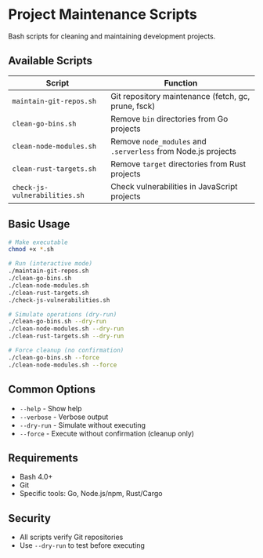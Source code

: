 # Project Maintenance Scripts

Bash scripts for cleaning and maintaining development projects.

## Available Scripts

| Script | Function |
|--------|----------|
| `maintain-git-repos.sh` | Git repository maintenance (fetch, gc, prune, fsck) |
| `clean-go-bins.sh` | Remove `bin` directories from Go projects |
| `clean-node-modules.sh` | Remove `node_modules` and `.serverless` from Node.js projects |
| `clean-rust-targets.sh` | Remove `target` directories from Rust projects |
| `check-js-vulnerabilities.sh` | Check vulnerabilities in JavaScript projects |

## Basic Usage

```bash
# Make executable
chmod +x *.sh

# Run (interactive mode)
./maintain-git-repos.sh
./clean-go-bins.sh
./clean-node-modules.sh
./clean-rust-targets.sh
./check-js-vulnerabilities.sh

# Simulate operations (dry-run)
./clean-go-bins.sh --dry-run
./clean-node-modules.sh --dry-run
./clean-rust-targets.sh --dry-run

# Force cleanup (no confirmation)
./clean-go-bins.sh --force
./clean-node-modules.sh --force
```

## Common Options

- `--help` - Show help
- `--verbose` - Verbose output
- `--dry-run` - Simulate without executing
- `--force` - Execute without confirmation (cleanup only)

## Requirements

- Bash 4.0+
- Git
- Specific tools: Go, Node.js/npm, Rust/Cargo

## Security

- All scripts verify Git repositories
- Use `--dry-run` to test before executing
